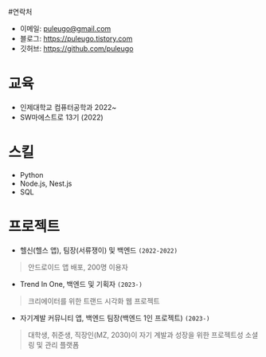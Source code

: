 #연락처
- 이메일: puleugo@gmail.com
- 블로그: https://puleugo.tistory.com
- 깃허브: https://github.com/puleugo

# 교육
- 인제대학교 컴퓨터공학과 2022~
- SW마에스트로 13기 (2022)

# 스킬
- Python
- Node.js, Nest.js
- SQL

# 프로젝트
- 헬신(헬스 앱), 팀장(서류쟁이) 및 백엔드 `(2022-2022)`
> 안드로이드 앱 배포, 200명 이용자

- Trend In One, 백엔드 및 기획자 `(2023-)`
> 크리에이터를 위한 트랜드 시각화 웹 프로젝트

- 자기계발 커뮤니티 앱, 백엔드 팀장(백엔드 1인 프로젝트) `(2023-)`
> 대학생, 취준생, 직장인(MZ, 2030)이 자기 계발과 성장을 위한 프로젝트성 소셜링 및 관리 플랫폼

